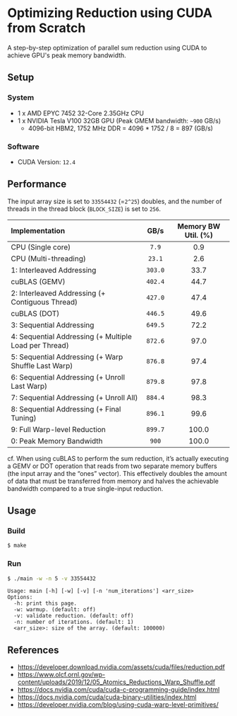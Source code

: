 # Optimizing Reduction using CUDA from Scratch
A step-by-step optimization of parallel sum reduction using CUDA to achieve GPU's peak memory bandwidth.


## Setup
### System
- 1 x AMD EPYC 7452 32-Core 2.35GHz CPU
- 1 x NVIDIA Tesla V100 32GB GPU (Peak GMEM bandwidth: `~900` GB/s)
  - 4096-bit HBM2, 1752 MHz DDR = 4096 * 1752 / 8 = 897 (GB/s)

### Software
- CUDA Version: `12.4`


## Performance
The input array size is set to `33554432` (=`2^25`) doubles, and the number of threads in the thread block (`BLOCK_SIZE`) is set to `256`.

Implementation                                         | GB/s        | Memory BW Util. (%)
:------------------------------------------------------|:-----------:|:--------------------:
CPU (Single core)                                      | `7.9`       | 0.9
CPU (Multi-threading)                                  | `23.1`      | 2.6
1: Interleaved Addressing                              | `303.0`     | 33.7
cuBLAS (GEMV)                                          | `402.4`     | 44.7
2: Interleaved Addressing (+ Contiguous Thread)        | `427.0`     | 47.4
cuBLAS (DOT)                                           | `446.5`     | 49.6
3: Sequential Addressing                               | `649.5`     | 72.2
4: Sequential Addressing (+ Multiple Load per Thread)  | `872.6`     | 97.0
5: Sequential Addressing (+ Warp Shuffle Last Warp)    | `876.8`     | 97.4
6: Sequential Addressing (+ Unroll Last Warp)          | `879.8`     | 97.8
7: Sequential Addressing (+ Unroll All)                | `884.4`     | 98.3
8: Sequential Addressing (+ Final Tuning)              | `896.1`     | 99.6
9: Full Warp-level Reduction                           | `899.7`     | 100.0
0: Peak Memory Bandwidth                               | `900`       | 100.0

cf. When using cuBLAS to perform the sum reduction, it’s actually executing a GEMV or DOT operation that reads from two separate memory buffers (the input array and the “ones” vector). This effectively doubles the amount of data that must be transferred from memory and halves the achievable bandwidth compared to a true single-input reduction.


## Usage
### Build
```bash
$ make
```
### Run
```bash
$ ./main -w -n 5 -v 33554432
```
```
Usage: main [-h] [-w] [-v] [-n 'num_iterations'] <arr_size>
Options:
  -h: print this page.
  -w: warmup. (default: off)
  -v: validate reduction. (default: off)
  -n: number of iterations. (default: 1)
  <arr_size>: size of the array. (default: 100000)
```

## References
- https://developer.download.nvidia.com/assets/cuda/files/reduction.pdf
- https://www.olcf.ornl.gov/wp-content/uploads/2019/12/05_Atomics_Reductions_Warp_Shuffle.pdf
- https://docs.nvidia.com/cuda/cuda-c-programming-guide/index.html
- https://docs.nvidia.com/cuda/cuda-binary-utilities/index.html
- https://developer.nvidia.com/blog/using-cuda-warp-level-primitives/
